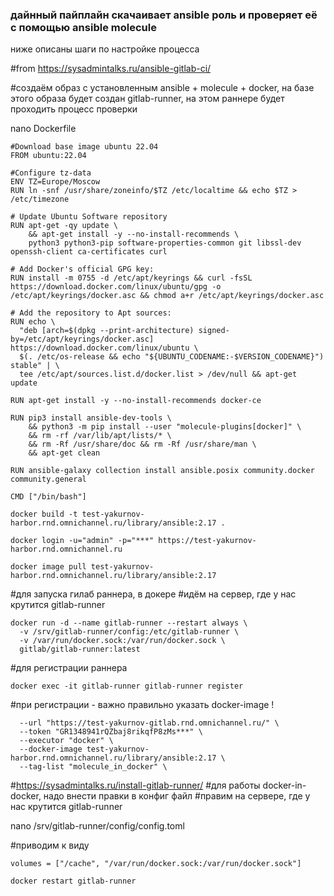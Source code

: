 ### дайнный пайплайн скачаивает ansible роль и проверяет её с помощью ansible molecule

ниже описаны шаги по настройке процесса

#from https://sysadmintalks.ru/ansible-gitlab-ci/

#создаём образ с установленным ansible + molecule + docker, на базе этого образа будет создан gitlab-runner, на этом раннере будет проходить процесс проверки

nano Dockerfile
```
#Download base image ubuntu 22.04
FROM ubuntu:22.04

#Configure tz-data
ENV TZ=Europe/Moscow
RUN ln -snf /usr/share/zoneinfo/$TZ /etc/localtime && echo $TZ > /etc/timezone

# Update Ubuntu Software repository
RUN apt-get -qy update \
    && apt-get install -y --no-install-recommends \
    python3 python3-pip software-properties-common git libssl-dev openssh-client ca-certificates curl
	
# Add Docker's official GPG key:
RUN install -m 0755 -d /etc/apt/keyrings && curl -fsSL https://download.docker.com/linux/ubuntu/gpg -o /etc/apt/keyrings/docker.asc && chmod a+r /etc/apt/keyrings/docker.asc

# Add the repository to Apt sources:
RUN echo \
  "deb [arch=$(dpkg --print-architecture) signed-by=/etc/apt/keyrings/docker.asc] https://download.docker.com/linux/ubuntu \
  $(. /etc/os-release && echo "${UBUNTU_CODENAME:-$VERSION_CODENAME}") stable" | \
  tee /etc/apt/sources.list.d/docker.list > /dev/null && apt-get update

RUN	apt-get install -y --no-install-recommends docker-ce

RUN pip3 install ansible-dev-tools \
    && python3 -m pip install --user "molecule-plugins[docker]" \
    && rm -rf /var/lib/apt/lists/* \
    && rm -Rf /usr/share/doc && rm -Rf /usr/share/man \
    && apt-get clean
	
RUN ansible-galaxy collection install ansible.posix community.docker community.general	

CMD ["/bin/bash"]
```

```
docker build -t test-yakurnov-harbor.rnd.omnichannel.ru/library/ansible:2.17 .

docker login -u="admin" -p="***" https://test-yakurnov-harbor.rnd.omnichannel.ru

docker image pull test-yakurnov-harbor.rnd.omnichannel.ru/library/ansible:2.17
```

#для запуска гилаб раннера, в докере
#идём на сервер, где у нас крутится gitlab-runner
```
docker run -d --name gitlab-runner --restart always \
  -v /srv/gitlab-runner/config:/etc/gitlab-runner \
  -v /var/run/docker.sock:/var/run/docker.sock \
  gitlab/gitlab-runner:latest
```  

#для регистрации раннера
```
docker exec -it gitlab-runner gitlab-runner register
```

#при регистрации - важно правильно указать docker-image !
```
  --url "https://test-yakurnov-gitlab.rnd.omnichannel.ru/" \
  --token "GR1348941rQZbaj8rikqfP8zMs***" \
  --executor "docker" \
  --docker-image test-yakurnov-harbor.rnd.omnichannel.ru/library/ansible:2.17 \
  --tag-list "molecule_in_docker" \
```  

#https://sysadmintalks.ru/install-gitlab-runner/
#для работы docker-in-docker, надо внести правки в конфиг файл
#правим на сервере, где у нас крутится gitlab-runner

nano /srv/gitlab-runner/config/config.toml

#приводим к виду
```
volumes = ["/cache", "/var/run/docker.sock:/var/run/docker.sock"]

docker restart gitlab-runner
```
